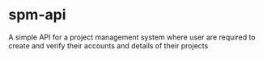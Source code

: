 # spm-api

A simple API for a project management system where user are required to create and verify their accounts and details of their projects
